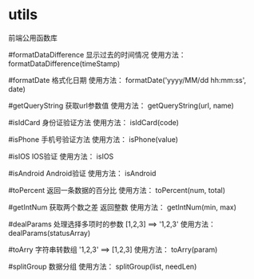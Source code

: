 # utils
前端公用函数库

#formatDataDifference  显示过去的时间情况
使用方法： formatDataDifference(timeStamp)

#formatDate  格式化日期
使用方法： formatDate('yyyy/MM/dd hh:mm:ss', date)

#getQueryString  获取url参数值
使用方法： getQueryString(url, name)

#isIdCard  身份证验证方法
使用方法： isIdCard(code)

#isPhone  手机号验证方法
使用方法： isPhone(value)

#isIOS  IOS验证
使用方法： isIOS

#isAndroid  Android验证
使用方法： isAndroid

#toPercent  返回一条数据的百分比
使用方法： toPercent(num, total)

#getIntNum  获取两个数之差 返回整数
使用方法： getIntNum(min, max)

#dealParams  处理选择多项时的参数  [1,2,3] ==> '1,2,3'
使用方法： dealParams(statusArray)

#toArry  	字符串转数组  '1,2,3' ==> [1,2,3]
使用方法： toArry(param)

#splitGroup  数据分组
使用方法： splitGroup(list, needLen)